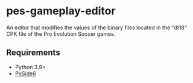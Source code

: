 # pes-gameplay-editor
An editor that modifies the values of the binary files located in the "dt18" CPK file of the Pro Evolution Soccer games.

## Requirements
* Python 3.9+
* [PySide6](https://doc.qt.io/qtforpython-6/)
